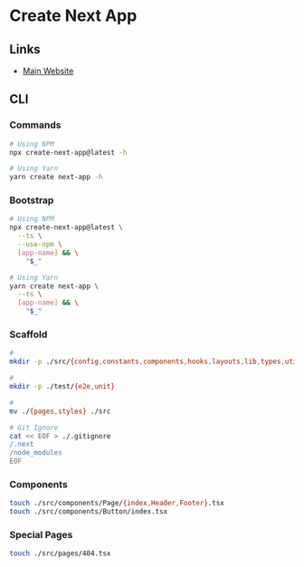 # Create Next App

## Links

- [Main Website](https://nextjs.org/docs/api-reference/create-next-app)

## CLI

### Commands

```sh
# Using NPM
npx create-next-app@latest -h

# Using Yarn
yarn create next-app -h
```

### Bootstrap

```sh
# Using NPM
npx create-next-app@latest \
  --ts \
  --use-npm \
  [app-name] && \
    "$_"

# Using Yarn
yarn create next-app \
  --ts \
  [app-name] && \
    "$_"
```

### Scaffold

<!--
functions
-->

```sh
#
mkdir -p ./src/{config,constants,components,hooks,layouts,lib,types,utils}

#
mkdir -p ./test/{e2e,unit}

#
mv ./{pages,styles} ./src

# Git Ignore
cat << EOF > ./.gitignore
/.next
/node_modules
EOF
```

### Components

```sh
touch ./src/components/Page/{index,Header,Footer}.tsx
touch ./src/components/Button/index.tsx
```

### Special Pages

```sh
touch ./src/pages/404.tsx
```

<!-- ###

```sh
touch ./src/pages/__middleware.ts
touch ./src/pages/_document.tsx
``` -->

<!--
# ESLint Ignore
echo '/.next' >> ./.eslintignore
-->

<!--
cat << EOF >> ./.gitignore
.env.local
.env.development.local
.env.test.local
.env.production.local
EOF
-->

